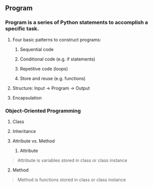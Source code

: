## Program

### Program is a series of Python statements to accomplish a specific task.

1.  Four basic patterns to construct programs:

    1.  Sequential code

    2.  Conditional code (e.g. if statements)

    3.  Repetitive code (loops)

    4.  Store and reuse (e.g. functions)

2.  Structure: Input -\> Program -\> Output

3.  Encapsulation

### Object-Oriented Programming

1.  Class

2.  Inheritance

3.  Attribute vs. Method

    1.  Attribute

> Attribute is variables stored in class or class instance

2.  Method

> Method is functions stored in class or class instance
